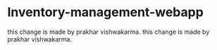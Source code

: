 # Inventory-management-webapp

this change is made by prakhar vishwakarma.
this change is made by prakhar vishwakarma.